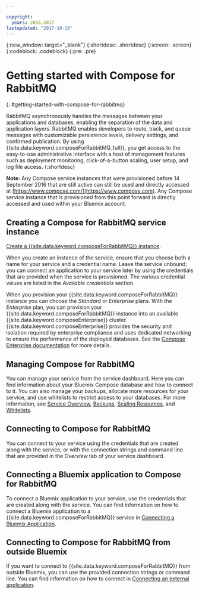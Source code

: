 ```yaml
---

copyright:
  years: 2016,2017
lastupdated: "2017-10-16"
---
```


{:new_window: target="_blank"}
{:shortdesc: .shortdesc}
{:screen: .screen}
{:codeblock: .codeblock}
{:pre: .pre}

# Getting started with Compose for RabbitMQ
{: #getting-started-with-compose-for-rabbitmq}

RabbitMQ asynchronously handles the messages between your applications and databases, enabling the separation of the data and application layers. RabbitMQ enables developers to route, track, and queue messages with customizable persistence levels, delivery settings, and confirmed publication. By using {{site.data.keyword.composeForRabbitMQ_full}}, you get access to the easy-to-use administrative interface with a host of management features such as deployment monitoring, click-of-a-button scaling, user setup, and log file access.
{:shortdesc}

**Note:** Any Compose service instances that were provisioned before 14 September 2016 that are still active can still be used and directly accessed at [https://www.compose.com/](https://www.compose.com). Any Compose service instance that is provisioned from this point forward is directly accessed and used within your Bluemix account.

## Creating a Compose for RabbitMQ service instance

[Create a {{site.data.keyword.composeForRabbitMQ}} instance](https://console.ng.bluemix.net/catalog/services/compose-for-rabbitmq/).

When you create an instance of the service, ensure that you choose both a name for your service and a credential name. Leave the service unbound; you can connect an application to your service later by using the credentials that are provided when the service is provisioned.  The various credential values are listed in the *Available credentials* section.

When you provision your {{site.data.keyword.composeForRabbitMQ}} instance you can choose the *Standard* or *Enterprise* plans. With the *Enterprise* plan, you can provision your {{site.data.keyword.composeForRabbitMQ}} instance into an available {{site.data.keyword.composeEnterprise}} cluster. {{site.data.keyword.composeEnterprise}} provides the security and isolation required by enterprise compliance and uses dedicated networking to ensure the performance of the deployed databases. See the [Compose Enterprise documentation](../ComposeEnterprise/index.html) for more details.

## Managing Compose for RabbitMQ

You can manage your service from the service dashboard. Here you can find information about your Bluemix Compose database and how to connect to it. You can also manage your backups, allocate more resources for your service, and use whitelists to restrict access to your databases. For more information, see [Service Overview](./dashboard-overview.html), [Backups](./dashboard-backups.html), [Scaling Resources](./dashboard-scaling-resources.html), and [Whitelists](./dashboard-whitelists.html).

## Connecting to Compose for RabbitMQ

You can connect to your service using the credentials that are created along with the service, or with the connection strings and command line that are provided in the *Overview* tab of your service dashboard.

## Connecting a Bluemix application to Compose for RabbitMQ

To connect a Bluemix application to your service, use the credentials that are created along with the service. You can find information on how to connect a Bluemix application to a {{site.data.keyword.composeForRabbitMQ}} service in [Connecting a Bluemix Application](./connecting-bluemix-app.html).

## Connecting to Compose for RabbitMQ from outside Bluemix

If you want to connect to {{site.data.keyword.composeForRabbitMQ}} from outside Bluemix, you can use the provided connection strings or command line. You can find information on how to connect in [Connecting an external application](./connecting-external.html).
